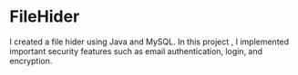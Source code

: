 # FileHider
I created a file hider using Java and MySQL. In this project , I implemented important security features such as email authentication, login, and encryption.
